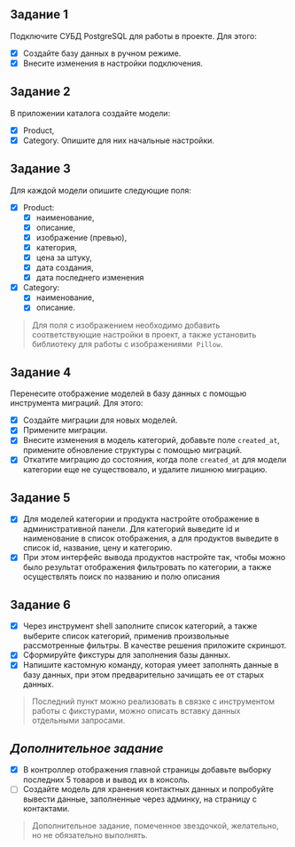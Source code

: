 ## Задание 1
Подключите СУБД PostgreSQL для работы в проекте. Для этого:
- [x] Создайте базу данных в ручном режиме.
- [x] Внесите изменения в настройки подключения.
## Задание 2
В приложении каталога создайте модели:
- [x] Product,
- [x] Category.
Опишите для них начальные настройки.
## Задание 3
Для каждой модели опишите следующие поля:
- [x] Product:
	- [x] наименование,
	- [x] описание,
	- [x] изображение (превью),
	- [x] категория,
	- [x] цена за штуку,
	- [x] дата создания,
	- [x] дата последнего изменения
- [x] Category:
	- [x] наименование,
	- [x] описание.
>Для поля с изображением необходимо добавить соответствующие настройки в проект, а также установить библиотеку для работы с изображениями  `Pillow`.
## Задание 4
Перенесите отображение моделей в базу данных с помощью инструмента миграций. Для этого:
- [x] Создайте миграции для новых моделей.
- [x] Примените миграции.
- [x] Внесите изменения в модель категорий, добавьте поле `created_at`, примените обновление структуры с помощью миграций.
- [x] Откатите миграцию до состояния, когда поле `created_at` для модели категории еще не существовало, и удалите лишнюю миграцию.
## Задание 5
- [x] Для моделей категории и продукта настройте отображение в административной панели. Для категорий выведите id и наименование в список отображения, а для продуктов выведите в список id, название, цену и категорию.
- [x] При этом интерфейс вывода продуктов настройте так, чтобы можно было результат отображения фильтровать по категории, а также осуществлять поиск по названию и полю описания
## Задание 6
- [x] Через инструмент shell заполните список категорий, а также выберите список категорий, применив произвольные рассмотренные фильтры. В качестве решения приложите скриншот.
- [x] Сформируйте фикстуры для заполнения базы данных.
- [x] Напишите кастомную команду, которая умеет заполнять данные в базу данных, при этом предварительно зачищать ее от старых данных.
>Последний пункт можно реализовать в связке с инструментом работы с фикстурами, можно описать вставку данных отдельными запросами.
## *Дополнительное задание*
- [x] В контроллер отображения главной страницы добавьте выборку последних 5 товаров и вывод их в консоль.
- [ ] Создайте модель для хранения контактных данных и попробуйте вывести данные, заполненные через админку, на страницу с контактами.
> Дополнительное задание, помеченное звездочкой, желательно, но не обязательно выполнять.